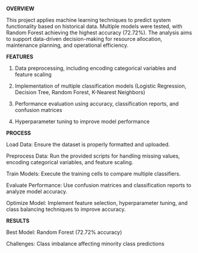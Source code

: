 
**OVERVIEW**

This project applies machine learning techniques to predict system functionality based on historical data. 
Multiple models were tested, with Random Forest achieving the highest accuracy (72.72%). 
The analysis aims to support data-driven decision-making for resource allocation, maintenance 
planning, and operational efficiency.

**FEATURES**

1. Data preprocessing, including encoding categorical variables and feature scaling

2. Implementation of multiple classification models (Logistic Regression, Decision Tree, Random Forest, K-Nearest Neighbors)

3. Performance evaluation using accuracy, classification reports, and confusion matrices

4. Hyperparameter tuning to improve model performance

**PROCESS**

Load Data: Ensure the dataset is properly formatted and uploaded.

Preprocess Data: Run the provided scripts for handling missing values, encoding categorical variables, and feature scaling.

Train Models: Execute the training cells to compare multiple classifiers.

Evaluate Performance: Use confusion matrices and classification reports to analyze model accuracy.

Optimize Model: Implement feature selection, hyperparameter tuning, and class balancing techniques to improve accuracy.

**RESULTS**

Best Model: Random Forest (72.72% accuracy)

Challenges: Class imbalance affecting minority class predictions
